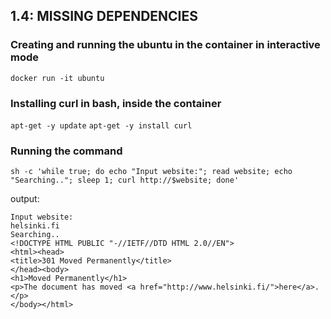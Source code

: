 ## 1.4: MISSING DEPENDENCIES

### Creating and running the ubuntu in the container in interactive mode

`docker run -it ubuntu`

### Installing curl in bash, inside the container

`apt-get -y update`
`apt-get -y install curl`

### Running the command

`sh -c 'while true; do echo "Input website:"; read website; echo "Searching.."; sleep 1; curl http://$website; done'`

output:

```
Input website:
helsinki.fi
Searching..
<!DOCTYPE HTML PUBLIC "-//IETF//DTD HTML 2.0//EN">
<html><head>
<title>301 Moved Permanently</title>
</head><body>
<h1>Moved Permanently</h1>
<p>The document has moved <a href="http://www.helsinki.fi/">here</a>.</p>
</body></html>

```
